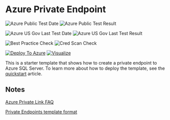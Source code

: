 # Azure Private Endpoint

![Azure Public Test Date](https://azurequickstartsservice.blob.core.windows.net/badges/101-private-endpoint-sql/PublicLastTestDate.svg)
![Azure Public Test Result](https://azurequickstartsservice.blob.core.windows.net/badges/101-private-endpoint-sql/PublicDeployment.svg)

![Azure US Gov Last Test Date](https://azurequickstartsservice.blob.core.windows.net/badges/101-private-endpoint-sql/FairfaxLastTestDate.svg)
![Azure US Gov Last Test Result](https://azurequickstartsservice.blob.core.windows.net/badges/101-private-endpoint-sql/FairfaxDeployment.svg)

![Best Practice Check](https://azurequickstartsservice.blob.core.windows.net/badges/101-private-endpoint-sql/BestPracticeResult.svg)
![Cred Scan Check](https://azurequickstartsservice.blob.core.windows.net/badges/101-private-endpoint-sql/CredScanResult.svg)

[![Deploy To Azure](https://raw.githubusercontent.com/fathym-it/azure-quickstart-templates/master/1-CONTRIBUTION-GUIDE/images/deploytoazure.svg?sanitize=true)](https://portal.azure.com/#create/Microsoft.Template/uri/https%3A%2F%2Fraw.githubusercontent.com%2Ffathym-it%2Fazure-quickstart-templates%2Fmaster%2F101-private-endpoint-sql%2Fazuredeploy.json)
[![Visualize](https://raw.githubusercontent.com/fathym-it/azure-quickstart-templates/master/1-CONTRIBUTION-GUIDE/images/visualizebutton.svg?sanitize=true)](http://armviz.io/#/?load=https%3A%2F%2Fraw.githubusercontent.com%2Ffathym-it%2Fazure-quickstart-templates%2Fmaster%2F101-private-endpoint-sql%2Fazuredeploy.json)

This is a starter template that shows how to create a private endpoint to Azure SQL Server. To learn more about how to deploy the template, see the [quickstart](https://docs.microsoft.com/azure/private-link/create-private-endpoint-template) article.

## Notes

[Azure Private Link FAQ](https://docs.microsoft.com/azure/private-link/private-link-faq)

[Private Endpoints template format](https://docs.microsoft.com/azure/templates/microsoft.network/privateendpoints)
